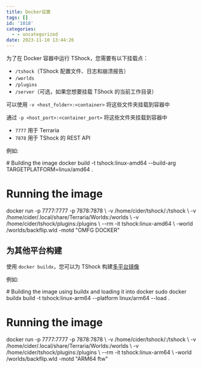 ```yaml
---
title: Docker设置
tags: []
id: '1018'
categories:
  - - uncategorized
date: 2023-11-10 13:44:26
---
```


为了在 Docker 容器中运行 TShock，您需要有以下挂载点：

*   `/tshock`（TShock 配置文件、日志和崩溃报告）
*   `/worlds`
*   `/plugins`
*   `/server`（可选，如果您想要挂载 TShock 的当前工作目录）

可以使用 `-v <host_folder>:<container>` 将这些文件夹挂载到容器中

通过 `-p <host_port>:<container_port>` 将这些文件夹挂载到容器中

*   `7777` 用于 Terraria
*   `7878` 用于 TShock 的 REST API

例如:

\# Building the image
docker build -t tshock:linux-amd64 --build-arg TARGETPLATFORM=linux/amd64 .

# Running the image
docker run -p 7777:7777 -p 7878:7878 \\
           -v /home/cider/tshock/:/tshock \\
           -v /home/cider/.local/share/Terraria/Worlds:/worlds \\
           -v /home/cider/tshock/plugins:/plugins \\
           --rm -it tshock:linux-amd64 \\
           -world /worlds/backflip.wld -motd "OMFG DOCKER"

## 为其他平台构建

使用 `docker buildx`，您可以为 TShock 构建[多平台镜像](https://docs.docker.com/build/building/multi-plat)

例如:

\# Building the image using buildx and loading it into docker
sudo docker buildx build -t tshock:linux-arm64 --platform linux/arm64 --load .

# Running the image
docker run -p 7777:7777 -p 7878:7878 \\
           -v /home/cider/tshock/:/tshock \\
           -v /home/cider/.local/share/Terraria/Worlds:/worlds \\
           -v /home/cider/tshock/plugins:/plugins \\
           --rm -it tshock:linux-arm64 \\
           -world /worlds/backflip.wld -motd "ARM64 ftw"